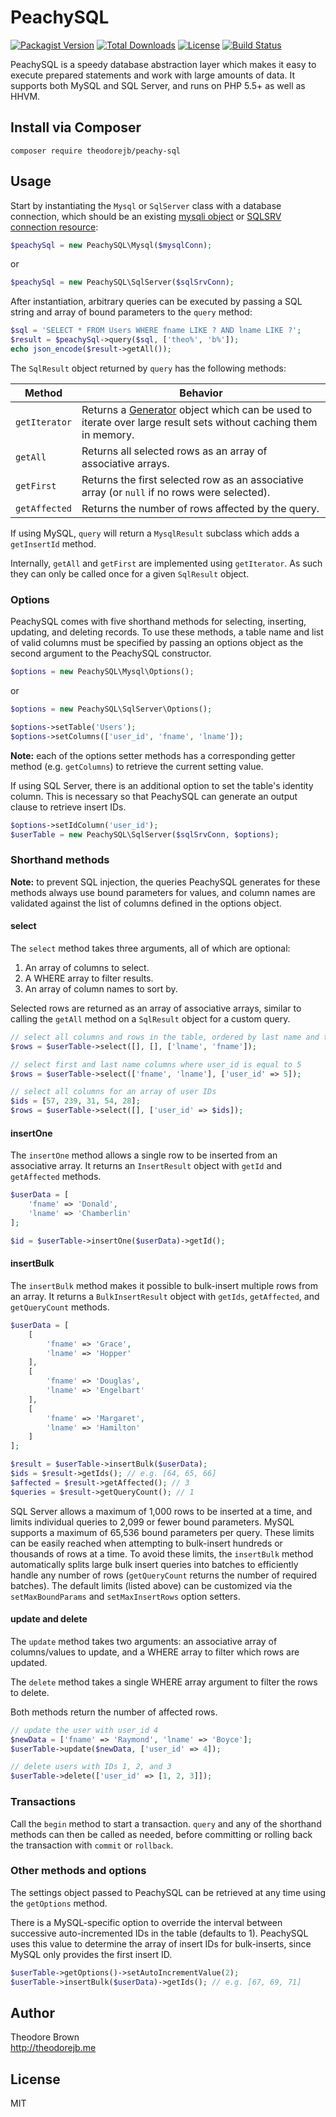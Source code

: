 # PeachySQL

[![Packagist Version](https://img.shields.io/packagist/v/theodorejb/peachy-sql.svg)](https://packagist.org/packages/theodorejb/peachy-sql) [![Total Downloads](https://img.shields.io/packagist/dt/theodorejb/peachy-sql.svg)](https://packagist.org/packages/theodorejb/peachy-sql) [![License](https://img.shields.io/packagist/l/theodorejb/peachy-sql.svg)](https://packagist.org/packages/theodorejb/peachy-sql) [![Build Status](https://travis-ci.org/theodorejb/peachy-sql.svg?branch=master)](https://travis-ci.org/theodorejb/peachy-sql)

PeachySQL is a speedy database abstraction layer which makes it easy to execute
prepared statements and work with large amounts of data. It supports both MySQL
and SQL Server, and runs on PHP 5.5+ as well as HHVM.

## Install via Composer

`composer require theodorejb/peachy-sql`

## Usage

Start by instantiating the `Mysql` or `SqlServer` class with a database connection,
which should be an existing [mysqli object](http://www.php.net/manual/en/mysqli.construct.php)
or [SQLSRV connection resource](http://www.php.net/manual/en/function.sqlsrv-connect.php):

```php
$peachySql = new PeachySQL\Mysql($mysqlConn);
```
or
```php
$peachySql = new PeachySQL\SqlServer($sqlSrvConn);
```

After instantiation, arbitrary queries can be executed by passing a
SQL string and array of bound parameters to the `query` method:

```php
$sql = 'SELECT * FROM Users WHERE fname LIKE ? AND lname LIKE ?';
$result = $peachySql->query($sql, ['theo%', 'b%']);
echo json_encode($result->getAll());
```

The `SqlResult` object returned by `query` has the following methods:

Method        | Behavior
------------- | --------
`getIterator` | Returns a [Generator](http://php.net/manual/en/language.generators.overview.php) object which can be used to iterate over large result sets without caching them in memory.
`getAll`      | Returns all selected rows as an array of associative arrays.
`getFirst`    | Returns the first selected row as an associative array (or `null` if no rows were selected).
`getAffected` | Returns the number of rows affected by the query.

If using MySQL, `query` will return a `MysqlResult` subclass which adds a `getInsertId` method.

Internally, `getAll` and `getFirst` are implemented using `getIterator`.
As such they can only be called once for a given `SqlResult` object.

### Options

PeachySQL comes with five shorthand methods for selecting, inserting, updating,
and deleting records. To use these methods, a table name and list of valid
columns must be specified by passing an options object as the second argument to
the PeachySQL constructor.

```php
$options = new PeachySQL\Mysql\Options();
```
or
```php
$options = new PeachySQL\SqlServer\Options();
```

```php
$options->setTable('Users');
$options->setColumns(['user_id', 'fname', 'lname']);
```

**Note:** each of the options setter methods has a corresponding getter method
(e.g. `getColumns`) to retrieve the current setting value.

If using SQL Server, there is an additional option to set the table's identity
column. This is necessary so that PeachySQL can generate an output clause to
retrieve insert IDs.

```php
$options->setIdColumn('user_id');
$userTable = new PeachySQL\SqlServer($sqlSrvConn, $options);
```

### Shorthand methods

**Note:** to prevent SQL injection, the queries PeachySQL generates for these
methods always use bound parameters for values, and column names are validated
against the list of columns defined in the options object.

#### select

The `select` method takes three arguments, all of which are optional:

1. An array of columns to select.
2. A WHERE array to filter results.
3. An array of column names to sort by.

Selected rows are returned as an array of associative arrays,
similar to calling the `getAll` method on a `SqlResult` object for a custom query.

```php
// select all columns and rows in the table, ordered by last name and then first name
$rows = $userTable->select([], [], ['lname', 'fname']);

// select first and last name columns where user_id is equal to 5
$rows = $userTable->select(['fname', 'lname'], ['user_id' => 5]);

// select all columns for an array of user IDs
$ids = [57, 239, 31, 54, 28];
$rows = $userTable->select([], ['user_id' => $ids]);
```

#### insertOne

The `insertOne` method allows a single row to be inserted from an associative array.
It returns an `InsertResult` object with `getId` and `getAffected` methods.

```php
$userData = [
    'fname' => 'Donald',
    'lname' => 'Chamberlin'
];

$id = $userTable->insertOne($userData)->getId();
```

#### insertBulk

The `insertBulk` method makes it possible to bulk-insert multiple rows from an array.
It returns a `BulkInsertResult` object with `getIds`, `getAffected`, and `getQueryCount` methods.

```php
$userData = [
    [
        'fname' => 'Grace',
        'lname' => 'Hopper'
    ],
    [
        'fname' => 'Douglas',
        'lname' => 'Engelbart'
    ],
    [
        'fname' => 'Margaret',
        'lname' => 'Hamilton'
    ]
];

$result = $userTable->insertBulk($userData);
$ids = $result->getIds(); // e.g. [64, 65, 66]
$affected = $result->getAffected(); // 3
$queries = $result->getQueryCount(); // 1
```

SQL Server allows a maximum of 1,000 rows to be inserted at a time, and limits
individual queries to 2,099 or fewer bound parameters. MySQL supports a maximum
of 65,536 bound parameters per query. These limits can be easily reached when
attempting to bulk-insert hundreds or thousands of rows at a time. To avoid
these limits, the `insertBulk` method automatically splits large bulk insert
queries into batches to efficiently handle any number of rows (`getQueryCount`
returns the number of required batches). The default limits (listed above) can
be customized via the `setMaxBoundParams` and `setMaxInsertRows` option setters.

#### update and delete

The `update` method takes two arguments: an associative array of columns/values
to update, and a WHERE array to filter which rows are updated.

The `delete` method takes a single WHERE array argument to filter the rows to delete.

Both methods return the number of affected rows.

```php
// update the user with user_id 4
$newData = ['fname' => 'Raymond', 'lname' => 'Boyce'];
$userTable->update($newData, ['user_id' => 4]);

// delete users with IDs 1, 2, and 3
$userTable->delete(['user_id' => [1, 2, 3]]);
```

### Transactions

Call the `begin` method to start a transaction. `query` and any of the shorthand
methods can then be called as needed, before committing or rolling back the
transaction with `commit` or `rollback`.

### Other methods and options

The settings object passed to PeachySQL can be retrieved at any time using the
`getOptions` method.

There is a MySQL-specific option to override the interval between successive
auto-incremented IDs in the table (defaults to 1). PeachySQL uses this value to
determine the array of insert IDs for bulk-inserts, since MySQL only provides
the first insert ID.

```php
$userTable->getOptions()->setAutoIncrementValue(2);
$userTable->insertBulk($userData)->getIds(); // e.g. [67, 69, 71]
```

## Author

Theodore Brown  
<http://theodorejb.me>

## License

MIT
